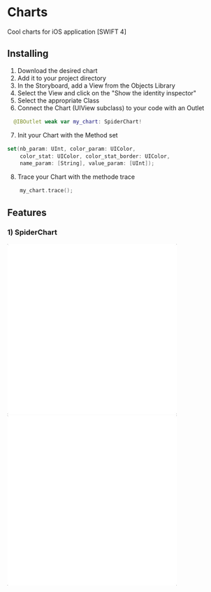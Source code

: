 # Charts
Cool charts for iOS application [SWIFT 4]

## Installing

1) Download the desired chart
2) Add it to your project directory
3) In the Storyboard, add a View from the Objects Library
4) Select the View and click on the "Show the identity inspector"
5) Select the appropriate Class
6) Connect the Chart (UIView subclass) to your code with an Outlet
```swift
  @IBOutlet weak var my_chart: SpiderChart!
```
7) Init your Chart with the Method set
```swift
set(nb_param: UInt, color_param: UIColor, 
    color_stat: UIColor, color_stat_border: UIColor, 
    name_param: [String], value_param: [UInt]);
```
8) Trace your Chart with the methode trace
```swift
    my_chart.trace();

```



## Features

### 1) SpiderChart

![alt text](https://github.com/Choqs/Charts/blob/master/readme_sources/anim.gif)![alt text](https://github.com/Choqs/Charts/blob/master/readme_sources/anim2.gif)

